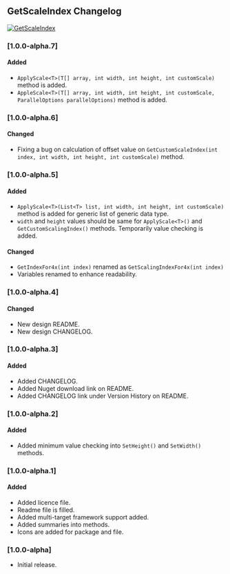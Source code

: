 ## GetScaleIndex Changelog
[![GetScaleIndex](https://img.shields.io/nuget/v/GetScaleIndex.svg)](https://www.nuget.org/packages/GetScaleIndex/)

<!--
### [Unreleased]

#### Added

#### Changed

#### Removed
-->

### [1.0.0-alpha.7]
#### Added
* `ApplyScale<T>(T[] array, int width, int height, int customScale)` method is added.
* `AppleScale<T>(T[] array, int width, int height, int customScale, ParallelOptions parallelOptions)` method is added.

### [1.0.0-alpha.6]
#### Changed
* Fixing a bug on calculation of offset value on `GetCustomScaleIndex(int index, int width, int height, int customScale)` method.

### [1.0.0-alpha.5]
#### Added
* `ApplyScale<T>(List<T> list, int width, int height, int customScale)` method is added for generic list of generic data type.
* `width` and `height` values should be same for `ApplyScale<T>()` and `GetCustomScalingIndex()` methods. Temporarily value checking is added.

#### Changed
* `GetIndexFor4x(int index)` renamed as `GetScalingIndexFor4x(int index)`
* Variables renamed to enhance readability.

### [1.0.0-alpha.4]
#### Changed
* New design README.
* New design CHANGELOG.

### [1.0.0-alpha.3]
#### Added
* Added CHANGELOG.
* Added Nuget download link on README.
* Added CHANGELOG link under Version History on README.

### [1.0.0-alpha.2]
#### Added
* Added minimum value checking into `SetHeight()` and `SetWidth()` methods. 

### [1.0.0-alpha.1]

#### Added
* Added licence file.
* Readme file is filled.
* Added multi-target framework support added.
* Added summaries into methods.
* Icons are added for package and file.

### [1.0.0-alpha]
* Initial release. 